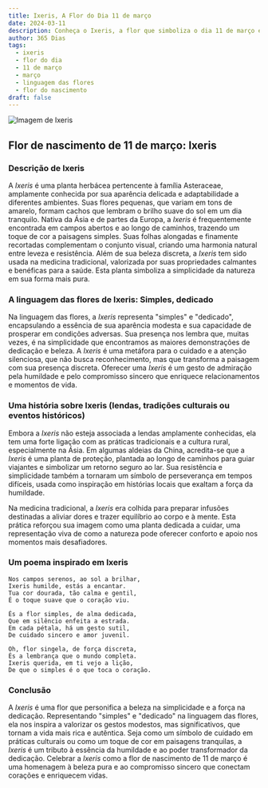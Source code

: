 ```yaml
---
title: Ixeris, A Flor do Dia 11 de março
date: 2024-03-11
description: Conheça o Ixeris, a flor que simboliza o dia 11 de março e seu significado 'Simples, dedicado'. Explore a beleza e o simbolismo desta flor encantadora.
author: 365 Dias
tags:
  - ixeris
  - flor do dia
  - 11 de março
  - março
  - linguagem das flores
  - flor do nascimento
draft: false
---
```


![Imagem de Ixeris](https://cdn.pixabay.com/photo/2020/05/16/11/18/bee-5177103_640.jpg#center)


## Flor de nascimento de 11 de março: Ixeris

### Descrição de Ixeris

A _Ixeris_ é uma planta herbácea pertencente à família Asteraceae, amplamente conhecida por sua aparência delicada e adaptabilidade a diferentes ambientes. Suas flores pequenas, que variam em tons de amarelo, formam cachos que lembram o brilho suave do sol em um dia tranquilo. Nativa da Ásia e de partes da Europa, a _Ixeris_ é frequentemente encontrada em campos abertos e ao longo de caminhos, trazendo um toque de cor a paisagens simples. Suas folhas alongadas e finamente recortadas complementam o conjunto visual, criando uma harmonia natural entre leveza e resistência. Além de sua beleza discreta, a _Ixeris_ tem sido usada na medicina tradicional, valorizada por suas propriedades calmantes e benéficas para a saúde. Esta planta simboliza a simplicidade da natureza em sua forma mais pura.

### A linguagem das flores de Ixeris: Simples, dedicado

Na linguagem das flores, a _Ixeris_ representa "simples" e "dedicado", encapsulando a essência de sua aparência modesta e sua capacidade de prosperar em condições adversas. Sua presença nos lembra que, muitas vezes, é na simplicidade que encontramos as maiores demonstrações de dedicação e beleza. A _Ixeris_ é uma metáfora para o cuidado e a atenção silenciosa, que não busca reconhecimento, mas que transforma a paisagem com sua presença discreta. Oferecer uma _Ixeris_ é um gesto de admiração pela humildade e pelo compromisso sincero que enriquece relacionamentos e momentos de vida.

### Uma história sobre Ixeris (lendas, tradições culturais ou eventos históricos)

Embora a _Ixeris_ não esteja associada a lendas amplamente conhecidas, ela tem uma forte ligação com as práticas tradicionais e a cultura rural, especialmente na Ásia. Em algumas aldeias da China, acredita-se que a _Ixeris_ é uma planta de proteção, plantada ao longo de caminhos para guiar viajantes e simbolizar um retorno seguro ao lar. Sua resistência e simplicidade também a tornaram um símbolo de perseverança em tempos difíceis, usada como inspiração em histórias locais que exaltam a força da humildade.

Na medicina tradicional, a _Ixeris_ era colhida para preparar infusões destinadas a aliviar dores e trazer equilíbrio ao corpo e à mente. Esta prática reforçou sua imagem como uma planta dedicada a cuidar, uma representação viva de como a natureza pode oferecer conforto e apoio nos momentos mais desafiadores.

### Um poema inspirado em Ixeris

```
Nos campos serenos, ao sol a brilhar,  
Ixeris humilde, estás a encantar.  
Tua cor dourada, tão calma e gentil,  
É o toque suave que o coração viu.  

És a flor simples, de alma dedicada,  
Que em silêncio enfeita a estrada.  
Em cada pétala, há um gesto sutil,  
De cuidado sincero e amor juvenil.  

Oh, flor singela, de força discreta,  
És a lembrança que o mundo completa.  
Ixeris querida, em ti vejo a lição,  
De que o simples é o que toca o coração.
```

### Conclusão

A _Ixeris_ é uma flor que personifica a beleza na simplicidade e a força na dedicação. Representando "simples" e "dedicado" na linguagem das flores, ela nos inspira a valorizar os gestos modestos, mas significativos, que tornam a vida mais rica e autêntica. Seja como um símbolo de cuidado em práticas culturais ou como um toque de cor em paisagens tranquilas, a _Ixeris_ é um tributo à essência da humildade e ao poder transformador da dedicação. Celebrar a _Ixeris_ como a flor de nascimento de 11 de março é uma homenagem à beleza pura e ao compromisso sincero que conectam corações e enriquecem vidas.